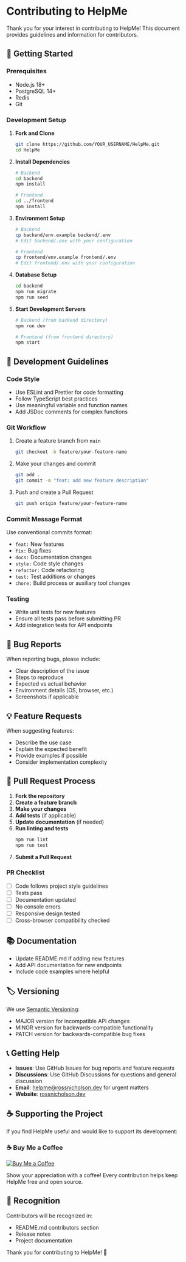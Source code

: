 # Contributing to HelpMe

Thank you for your interest in contributing to HelpMe! This document provides guidelines and information for contributors.

## 🚀 Getting Started

### Prerequisites
- Node.js 18+
- PostgreSQL 14+
- Redis
- Git

### Development Setup

1. **Fork and Clone**
   ```bash
   git clone https://github.com/YOUR_USERNAME/HelpMe.git
   cd HelpMe
   ```

2. **Install Dependencies**
   ```bash
   # Backend
   cd backend
   npm install
   
   # Frontend
   cd ../frontend
   npm install
   ```

3. **Environment Setup**
   ```bash
   # Backend
   cp backend/env.example backend/.env
   # Edit backend/.env with your configuration
   
   # Frontend
   cp frontend/env.example frontend/.env
   # Edit frontend/.env with your configuration
   ```

4. **Database Setup**
   ```bash
   cd backend
   npm run migrate
   npm run seed
   ```

5. **Start Development Servers**
   ```bash
   # Backend (from backend directory)
   npm run dev
   
   # Frontend (from frontend directory)
   npm start
   ```

## 📝 Development Guidelines

### Code Style
- Use ESLint and Prettier for code formatting
- Follow TypeScript best practices
- Use meaningful variable and function names
- Add JSDoc comments for complex functions

### Git Workflow
1. Create a feature branch from `main`
   ```bash
   git checkout -b feature/your-feature-name
   ```

2. Make your changes and commit
   ```bash
   git add .
   git commit -m "feat: add new feature description"
   ```

3. Push and create a Pull Request
   ```bash
   git push origin feature/your-feature-name
   ```

### Commit Message Format
Use conventional commits format:
- `feat:` New features
- `fix:` Bug fixes
- `docs:` Documentation changes
- `style:` Code style changes
- `refactor:` Code refactoring
- `test:` Test additions or changes
- `chore:` Build process or auxiliary tool changes

### Testing
- Write unit tests for new features
- Ensure all tests pass before submitting PR
- Add integration tests for API endpoints

## 🐛 Bug Reports

When reporting bugs, please include:
- Clear description of the issue
- Steps to reproduce
- Expected vs actual behavior
- Environment details (OS, browser, etc.)
- Screenshots if applicable

## 💡 Feature Requests

When suggesting features:
- Describe the use case
- Explain the expected benefit
- Provide examples if possible
- Consider implementation complexity

## 🔧 Pull Request Process

1. **Fork the repository**
2. **Create a feature branch**
3. **Make your changes**
4. **Add tests** (if applicable)
5. **Update documentation** (if needed)
6. **Run linting and tests**
   ```bash
   npm run lint
   npm run test
   ```
7. **Submit a Pull Request**

### PR Checklist
- [ ] Code follows project style guidelines
- [ ] Tests pass
- [ ] Documentation updated
- [ ] No console errors
- [ ] Responsive design tested
- [ ] Cross-browser compatibility checked

## 📚 Documentation

- Update README.md if adding new features
- Add API documentation for new endpoints
- Include code examples where helpful

## 🏷️ Versioning

We use [Semantic Versioning](https://semver.org/):
- MAJOR version for incompatible API changes
- MINOR version for backwards-compatible functionality
- PATCH version for backwards-compatible bug fixes

## 📞 Getting Help

- **Issues**: Use GitHub Issues for bug reports and feature requests
- **Discussions**: Use GitHub Discussions for questions and general discussion
- **Email**: helpme@rossnicholson.dev for urgent matters
- **Website**: [rossnicholson.dev](https://rossnicholson.dev)

## ☕ Supporting the Project

If you find HelpMe useful and would like to support its development:

### ☕ Buy Me a Coffee
[![Buy Me a Coffee](https://img.shields.io/badge/Buy%20Me%20a%20Coffee-Support%20Development-orange?style=for-the-badge&logo=buymeacoffee)](https://buymeacoffee.com/rossnicholson)

Show your appreciation with a coffee! Every contribution helps keep HelpMe free and open source.

## 🙏 Recognition

Contributors will be recognized in:
- README.md contributors section
- Release notes
- Project documentation

Thank you for contributing to HelpMe! 🎉 